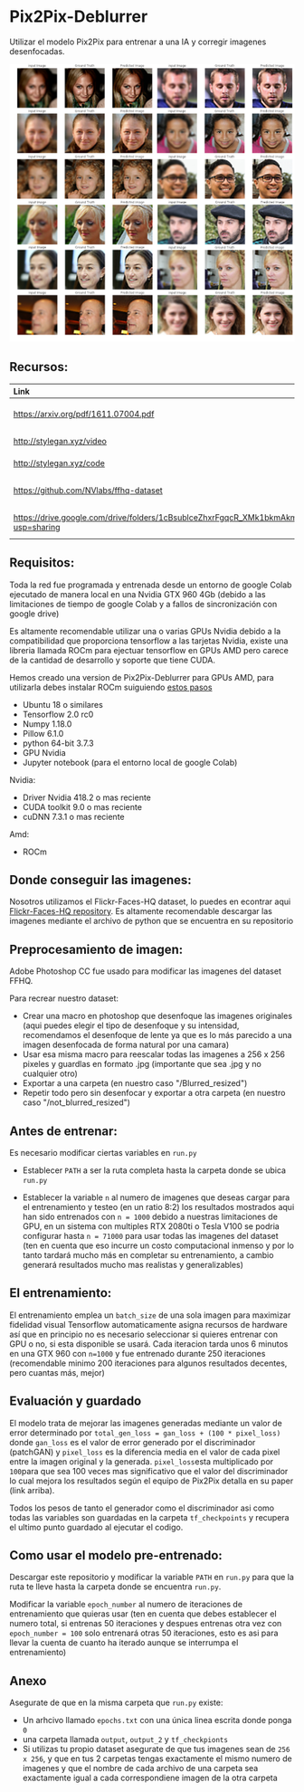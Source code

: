# Pix2Pix-Deblurrer

Utilizar el modelo Pix2Pix para entrenar a una IA y corregir imagenes desenfocadas.

![Image](./total.jpg)

## Recursos:

| Link                      | Descripción
| :--------------           | :----------
| https://arxiv.org/pdf/1611.07004.pdf| Paper original Pix2Pix.
| http://stylegan.xyz/video | Mas ejemplos.
| http://stylegan.xyz/code  | Codigo original.
| https://github.com/NVlabs/ffhq-dataset  | Flickr-Faces-HQ dataset.
| https://drive.google.com/drive/folders/1cBsublceZhxrFgqcR_XMk1bkmAkmnKiY?usp=sharing | Carpeta Google Drive.

## Requisitos:

Toda la red fue programada y entrenada desde un entorno de google Colab ejecutado de manera local en una Nvidia GTX 960 4Gb (debido a las limitaciones de tiempo de google Colab y a fallos de sincronización con google drive)

Es altamente recomendable utilizar una o varias GPUs Nvidia debido a la compatibilidad que proporciona tensorflow a las tarjetas Nvidia, existe una libreria llamada ROCm para ejectuar tensorflow en GPUs AMD pero carece de la cantidad de desarrollo y soporte que tiene CUDA. 

Hemos creado una version de Pix2Pix-Deblurrer para GPUs AMD, para utilizarla debes instalar ROCm suiguiendo [estos pasos](https://github.com/ROCmSoftwarePlatform/tensorflow-upstream/blob/develop-upstream/rocm_docs/tensorflow-install-basic.md)

- Ubuntu 18 o similares
- Tensorflow 2.0 rc0
- Numpy 1.18.0
- Pillow 6.1.0
- python 64-bit 3.7.3
- GPU Nvidia
- Jupyter notebook (para el entorno local de google Colab)

Nvidia:

- Driver Nvidia 418.2 o mas reciente
- CUDA toolkit 9.0 o mas reciente
- cuDNN 7.3.1 o mas reciente

Amd:

- ROCm



## Donde conseguir las imagenes:

Nosotros utilizamos el Flickr-Faces-HQ dataset, lo puedes en econtrar aqui [Flickr-Faces-HQ repository](https://github.com/NVlabs/ffhq-dataset).
Es altamente recomendable descargar las imagenes mediante el archivo de python que se encuentra en su repositorio


## Preprocesamiento de imagen:

Adobe Photoshop CC fue usado para modificar las imagenes del dataset FFHQ.

Para recrear nuestro dataset:
- Crear una macro en photoshop que desenfoque las imagenes originales (aqui puedes elegir el tipo de desenfoque y su intensidad,     recomendamos el desenfoque de lente ya que es lo más parecido a una imagen desenfocada de forma natural por una camara)
- Usar esa misma macro para reescalar todas las imagenes a 256 x 256 pixeles y guardlas en formato .jpg (importante que sea .jpg y   no cualquier otro)
- Exportar a una carpeta (en nuestro caso "/Blurred_resized")
- Repetir todo pero sin desenfocar y exportar a otra carpeta (en nuestro caso "/not_blurred_resized")



## Antes de entrenar:

Es necesario modificar ciertas variables en `run.py`

- Establecer `PATH` a ser la ruta completa hasta la carpeta donde se ubica `run.py`

- Establecer la variable `n` al numero de imagenes que deseas cargar para el entrenamiento y testeo (en un ratio 8:2)
  los resultados mostrados aqui han sido entrenados con `n = 1000` debido a nuestras limitaciones de GPU, en un sistema con
  multiples RTX 2080ti o Tesla V100 se podria configurar hasta `n = 71000` para usar todas las imagenes del dataset (ten en cuenta
  que eso incurre un costo computacional inmenso y por lo tanto tardará mucho más en completar su entrenamiento, a cambio generará 
  resultados mucho mas realistas y generalizables)
  

## El entrenamiento:

El entrenamiento emplea un `batch_size` de una sola imagen para maximizar fidelidad visual
Tensorflow automaticamente asigna recursos de hardware así que en principio no es necesario seleccionar si quieres entrenar con GPU o no, si esta disponible se usará.
Cada iteracion tarda unos 6 minutos en una GTX 960 con `n=1000` y fue entrenado durante 250 iteraciones (recomendable minimo 200 iteraciones para algunos resultados decentes, pero cuantas más, mejor)


## Evaluación y guardado

El modelo trata de mejorar las imagenes generadas mediante un valor de error determinado por `total_gen_loss = gan_loss + (100 * pixel_loss)` donde `gan_loss` es el valor de error generado por el discriminador (patchGAN) y `pixel_loss` es la diferencia media en el valor de cada pixel entre la imagen original y la generada. `pixel_loss`esta multiplicado por `100`para que sea 100 veces mas significativo que el valor del discriminador lo cual mejora los resultados según el equipo de Pix2Pix detalla en su paper (link arriba).

Todos los pesos de tanto el generador como el discriminador asi como todas las variables son guardadas en la carpeta `tf_checkpoints` y recupera el ultimo punto guardado al ejecutar el codigo.


## Como usar el modelo pre-entrenado:

Descargar este repositorio y modificar la variable `PATH` en `run.py` para que la ruta te lleve hasta la carpeta donde se encuentra `run.py`.

Modificar la variable `epoch_number` al numero de iteraciones de entrenamiento que quieras usar (ten en cuenta que debes establecer el numero total, si entrenas 50 iteraciones y despues entrenas otra vez con `epoch_number = 100` solo entrenará otras 50 iteraciones, esto es asi para llevar la cuenta de cuanto ha iterado aunque se interrumpa el entrenamiento)


## Anexo

Asegurate de que en la misma carpeta que `run.py` existe:
- Un arhcivo llamado `epochs.txt` con una única linea escrita donde ponga `0`
- una carpeta llamada `output`, `output_2` y `tf_checkpionts`
- Si utilizas tu propio dataset asegurate de que tus imagenes sean de `256 x 256`, y que en tus 2 carpetas tengas 
  exactamente el mismo numero de imagenes y que el nombre de cada archivo de una carpeta sea exactamente igual a cada 
  correspondiene imagen de la otra carpeta





